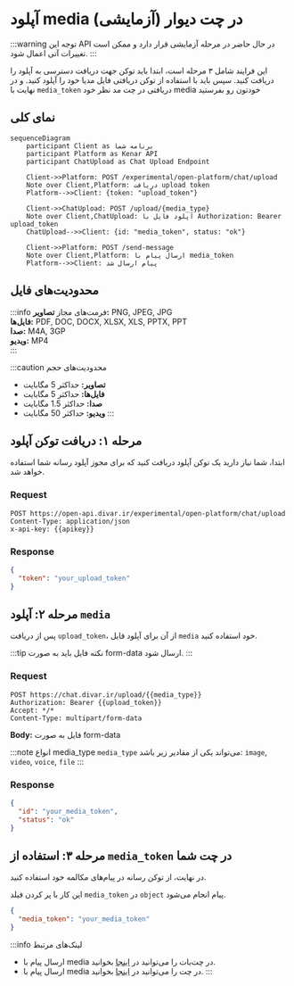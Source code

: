 # آپلود media در چت دیوار (آزمایشی)

:::warning توجه
این API در حال حاضر در مرحله آزمایشی قرار دارد و ممکن است تغییرات آتی اعمال شود.
:::

این فرایند شامل ۳ مرحله است، ابتدا باید توکن جهت دریافت دسترسی به آپلود را دریافت کنید.
سپس باید با استفاده از توکن دریافتی فایل مدیا خود را آپلود کنید.
و در نهایت با `media_token` دریافتی در چت مد نظر خود media خودتون رو بفرستید

## نمای کلی

```mermaid
sequenceDiagram
    participant Client as برنامه شما
    participant Platform as Kenar API
    participant ChatUpload as Chat Upload Endpoint

    Client->>Platform: POST /experimental/open-platform/chat/upload
    Note over Client,Platform: دریافت upload token
    Platform-->>Client: {token: "upload_token"}
    
    Client->>ChatUpload: POST /upload/{media_type}
    Note over Client,ChatUpload: آپلود فایل با Authorization: Bearer upload_token
    ChatUpload-->>Client: {id: "media_token", status: "ok"}
    
    Client->>Platform: POST /send-message
    Note over Client,Platform: ارسال پیام با media_token
    Platform-->>Client: پیام ارسال شد
```

## محدودیت‌های فایل

:::info فرمت‌های مجاز
**تصاویر:** PNG, JPEG, JPG  
**فایل‌ها:** PDF, DOC, DOCX, XLSX, XLS, PPTX, PPT  
**صدا:** M4A, 3GP  
**ویدیو:** MP4  
:::

:::caution محدودیت‌های حجم
- **تصاویر:** حداکثر 5 مگابایت
- **فایل‌ها:** حداکثر 5 مگابایت  
- **صدا:** حداکثر 1.5 مگابایت
- **ویدیو:** حداکثر 50 مگابایت
:::

## مرحله ۱: دریافت توکن آپلود

ابتدا، شما نیاز دارید یک توکن آپلود دریافت کنید که برای مجوز آپلود رسانه شما استفاده خواهد شد.

### Request

```http
POST https://open-api.divar.ir/experimental/open-platform/chat/upload
Content-Type: application/json
x-api-key: {{apikey}}
```

### Response

```json
{
  "token": "your_upload_token"
}
```

## مرحله ۲: آپلود `media`

پس از دریافت `upload_token`، از آن برای آپلود فایل `media` خود استفاده کنید.

:::tip نکته
فایل باید به صورت form-data ارسال شود.
:::

### Request

```http
POST https://chat.divar.ir/upload/{{media_type}}
Authorization: Bearer {{upload_token}}
Accept: */*
Content-Type: multipart/form-data
```

**Body:** فایل به صورت form-data

:::note انواع media_type
`media_type` می‌تواند یکی از مقادیر زیر باشد: `image`, `video`, `voice`, `file`
:::

### Response

```json
{
  "id": "your_media_token",
  "status": "ok"
}
```

## مرحله ۳: استفاده از `media_token` در چت شما

در نهایت، از توکن رسانه در پیام‌های مکالمه خود استفاده کنید.

این کار با پر کردن فیلد `media_token` در `object` پیام انجام می‌شود.

```json
{
  "media_token": "your_media_token"
}
```

:::info لینک‌های مرتبط
- ارسال پیام با media در چت‌بات را می‌توانید در [اینجا][راهنما » چت‌بات] بخوانید.
- ارسال پیام با media در چت را می‌توانید در [اینجا][چت»ارسال پیام] بخوانید.
:::

[راهنما » چت‌بات]: /chat/chatbot_conversations.md
[چت»ارسال پیام]: /chat/users_conversations.md
